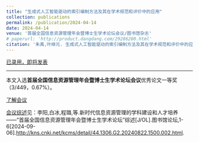 ```yaml
---
title: "生成式人工智能驱动的索引编制方法及其在学术规范和评价中的应用"
collection: publications
permalink: /publication/2024-04-14
date: 2024-04-14
venue: '首届全国信息资源管理年会暨博士生学术论坛会议/图书馆杂志'
# paperurl: 'http://product.dangdang.com/29286280.html'
citation: '朱禹,叶继元. 生成式人工智能驱动的索引编制方法及其在学术规范和评价中的应用[J].图书馆杂志,2024.'
---
```


[已录用，即将发表](#)

---

本文入选**首届全国信息资源管理年会暨博士生学术论坛会议**优秀论文一等奖（3/449，0.67%）。


[了解会议](https://mp.weixin.qq.com/s/R9FXO8p12GiWQ7Y_SOQ32g)


[会议综述](https://kns.cnki.net/kcms2/article/abstract?v=Z-eERPAUDzxiuKsb00cv8t7jGve7qShqfwLMsTK8Qvnrk0QGeKeidPEw1hKsg03lRHbtGcJqwU574l2LR189IAIvKzUYMqf7560vnSDHD7wpAUTokgKpd3hQ0u9Ro857HfQhEIPtkduP_Jx6qvXsDwUkcCUC4drbRAejWfHXzGqLO9oGGXujKX5tmqrNZOmT&uniplatform=NZKPT&language=CHS)见：李阳,白冰,程璐,等.新时代信息资源管理的学科建设和人才培养——“首届全国信息资源管理年会暨博士生学术论坛”综述[J/OL].图书馆论坛,1-6[2024-09-06].http://kns.cnki.net/kcms/detail/44.1306.G2.20240822.1500.002.html.
